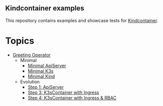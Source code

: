 Kindcontainer examples
-

This repository contains examples and showcase tests for [Kindcontainer](https://github.com/dajudge/kindcontainer).

# Topics
* [Greeting Operator](operator/src/main/java/com/dajudge/kindcontainer/examples/operator/reconciler/GreetingController.java)
  * Minimal
    * [Minimal ApiServer](operator/src/test/java/com/dajudge/kindcontainer/examples/minimal/MinimalApiServerTest.java)
    * [Minimal K3s](operator/src/test/java/com/dajudge/kindcontainer/examples/minimal/MinimalK3sTest.java)
    * [Minimal Kind](operator/src/test/java/com/dajudge/kindcontainer/examples/minimal/MinimalKindTest.java)
  * Evolution
    * [Step 1: ApiServer](operator/src/test/java/com/dajudge/kindcontainer/examples/evolution/Step1Test.java)
    * [Step 3: K3sContainer with Ingress](operator/src/test/java/com/dajudge/kindcontainer/examples/evolution/Step2Test.java)
    * [Step 4: K3sContainer with Ingress & RBAC](operator/src/test/java/com/dajudge/kindcontainer/examples/evolution/Step3Test.java)
